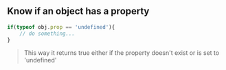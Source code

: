 ## Know if an object has a property

```js
if(typeof obj.prop == 'undefined'){
    // do something...
}
```

> This way it returns true either if the property doesn't exist or is set
to 'undefined'